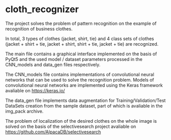 # cloth_recognizer
The project solves the problem of pattern recognition on the example of recognition of business clothes.

In total, 3 types of clothes (jacket, shirt, tie) and 4 class sets of clothes (jacket + shirt + tie, jacket + shirt, shirt + tie, jacket + tie) are recognized.

The main file contains a graphical interface implemented on the basis of PyQt5 and the used model / dataset parameters processed in the CNN_models and data_gen files respectively.

The CNN_models file contains implementations of convolutional neural networks that can be used to solve the recognition problem. Models of convolutional neural networks are implemented using the Keras framework avaliable on https://keras.io/

The data_gen file implements data augmentation for Training/Validation/Test DataSets creation from the sample dataset, part of which is avaliable in the img_pack archive.

The problem of localization of the desired clothes on the whole image is solved on the basis of the selectivesearch project avaliable on https://github.com/AlpacaDB/selectivesearch 

